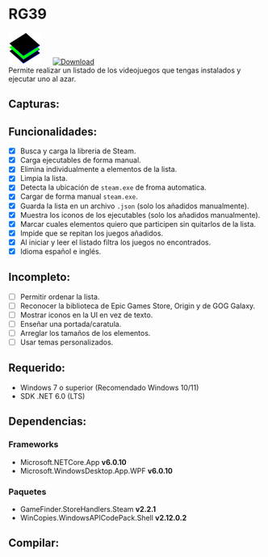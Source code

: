 # RG39
![RG39Icon](/RG39/Images/RG39.svg)
&nbsp;&nbsp;&nbsp;&nbsp;
[![Download](https://img.shields.io/static/v1?style=flat-square&logo=windows&label=Download&message=windows-x64&color=000099&labelColor=009900)](https://github.com/IgnacioVeiga/RG39/releases/latest/download/RG39.exe)</br>
Permite realizar un listado de los videojuegos que tengas instalados y ejecutar uno al azar.

## Capturas:

## Funcionalidades:
- [x] Busca y carga la libreria de Steam.
- [x] Carga ejecutables de forma manual.
- [x] Elimina individualmente a elementos de la lista.
- [x] Limpia la lista.
- [x] Detecta la ubicación de `steam.exe` de froma automatica.
- [x] Cargar de forma manual `steam.exe`.
- [x] Guarda la lista en un archivo `.json` (solo los añadidos manualmente).
- [x] Muestra los iconos de los ejecutables (solo los añadidos manualmente).
- [x] Marcar cuales elementos quiero que participen sin quitarlos de la lista.
- [x] Impide que se repitan los juegos añadidos.
- [x] Al iniciar y leer el listado filtra los juegos no encontrados.
- [x] Idioma español e inglés.

## Incompleto:
- [ ] Permitir ordenar la lista.
- [ ] Reconocer la biblioteca de Epic Games Store, Origin y de GOG Galaxy.
- [ ] Mostrar iconos en la UI en vez de texto.
- [ ] Enseñar una portada/caratula.
- [ ] Arreglar los tamaños de los elementos.
- [ ] Usar temas personalizados.

## Requerido:
- Windows 7 o superior (Recomendado Windows 10/11)
- SDK .NET 6.0 (LTS)

## Dependencias:
### Frameworks
- Microsoft.NETCore.App **v6.0.10**
- Microsoft.WindowsDesktop.App.WPF **v6.0.10**

### Paquetes
- GameFinder.StoreHandlers.Steam **v2.2.1**
- WinCopies.WindowsAPICodePack.Shell **v2.12.0.2**

## Compilar: